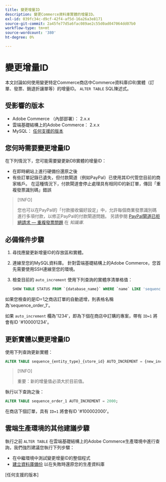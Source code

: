 ```yaml
---
title: 變更增量ID
description: 變更Commerce資料庫實體的增量ID。
exl-id: 039fc34c-d9cf-42f4-af5d-16a26a3e8171
source-git-commit: 2a45fe77d5a6fac089ae2c55d0ad047064dd07b0
workflow-type: tm+mt
source-wordcount: '380'
ht-degree: 0%

---
```


# 變更增量ID

本文討論如何使用變更特定Commerce商店中Commerce資料庫(DB)實體（訂單、發票、銷退折讓單等）的增量ID。 `ALTER TABLE` SQL陳述式。

## 受影響的版本

- Adobe Commerce （內部部署）： 2.x.x
- 雲端基礎結構上的Adobe Commerce： 2.x.x
- MySQL： [任何支援的版本](../../installation/prerequisites/database/mysql.md)

## 您何時需要變更增量ID

在下列情況下，您可能需要變更新DB實體的增量ID：

- 在即時網站上進行硬備份還原之後
- 有些訂單記錄已遺失，但付款閘道（例如PayPal）已使用其ID代管您目前的商家帳戶。 在這種情況下，付款閘道會停止處理具有相同ID的新訂單，傳回「重複發票識別碼」錯誤

>[!INFO]
>
>您也可以在PayPal的「付款接收偏好設定」中，允許每個商業發票識別碼進行多項付款，以修正PayPal的付款閘道問題。 另請參閱 [PayPal閘道已拒絕請求 — 重複發票問題](https://experienceleague.adobe.com/docs/commerce-knowledge-base/kb/troubleshooting/payments/paypal-gateway-rejected-request-duplicate-invoice-issue.html) 在 _知識庫_.

## 必備條件步驟

1. 尋找應變更新增量ID的存放區和實體。
1. 連線至您的MySQL資料庫。
針對雲端基礎結構上的Adobe Commerce，您首先需要使用SSH連線至您的環境。
1. 檢查目前的 `auto_increment` 使用下列查詢的實體序清單格值：

   ```sql
   SHOW TABLE STATUS FROM `{database_name}` WHERE `name` LIKE 'sequence_{entity_type}_{store_id}';
   ```

如果您檢查的是ID=1之商店訂單的自動遞增，則表格名稱為&#39;sequence_order_1&#39;。

如果 `auto_increment` 欄為&#39;1234&#39;，即為下個在商店中訂購的專案，帶有 `ID=1` 將會有ID &#39;#100001234&#39;。

## 更新實體以變更增量ID

使用下列查詢更新實體：

```sql
ALTER TABLE sequence_{entity_type}_{store_id} AUTO_INCREMENT = {new_increment_value};
```

>[!INFO]
>
>重要：新的增量值必須大於目前值。

執行以下查詢之後：

```sql
ALTER TABLE sequence_order_1 AUTO_INCREMENT = 2000;
```

在商店下個訂單，具有 `ID=1` 將會有ID &#39;#100002000&#39;。

## 雲端生產環境的其他建議步驟

執行之前 `ALTER TABLE` 在雲端基礎結構上的Adobe Commerce生產環境中進行查詢，我們強烈建議您執行下列步驟：

- 在中繼環境中測試變更增量ID的整個程式
- [建立資料庫備份] 以在失敗時還原您的生產資料庫

<!-- Link Definitions -->

[PayPal gateway rejected request - duplicate invoice issue]: https://support.magento.com/hc/en-us/articles/115002457473
[建立資料庫備份]: https://support.magento.com/hc/en-us/articles/360003254334
[任何支援的版本]

